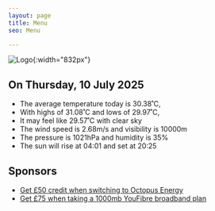 ```yaml
---
layout: page
title: Menu
seo: Menu

---
```


![Logo](/images/logo.jpg){:width="832px"}

<!-- weather_marker starts -->
## On Thursday, 10 July 2025

- The average temperature today is 30.38˚C,
- With highs of 31.08˚C and lows of 29.97˚C,
- It may feel like 29.57˚C with clear sky
- The wind speed is 2.68m/s and visibility is 10000m
- The pressure is 1021hPa and humidity is 35%
- The sun will rise at 04:01 and set at 20:25

<!-- weather_marker ends -->

## Sponsors

- [Get £50 credit when switching to Octopus Energy](https://bit.ly/3oD1nnS)
- [Get £75 when taking a 1000mb YouFibre broadband plan](https://aklam.io/91zWhU?)
